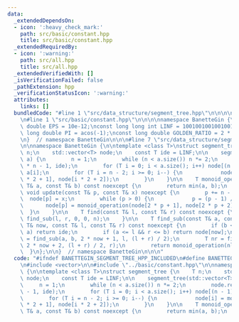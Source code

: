 ```yaml
---
data:
  _extendedDependsOn:
  - icon: ':heavy_check_mark:'
    path: src/basic/constant.hpp
    title: src/basic/constant.hpp
  _extendedRequiredBy:
  - icon: ':warning:'
    path: src/all.hpp
    title: src/all.hpp
  _extendedVerifiedWith: []
  _isVerificationFailed: false
  _pathExtension: hpp
  _verificationStatusIcon: ':warning:'
  attributes:
    links: []
  bundledCode: "#line 1 \"src/data_structure/segment_tree.hpp\"\n\n\n\n#include <vector>\n\
    \n#line 1 \"src/basic/constant.hpp\"\n\n\n\nnamespace BanetteGin {\n\nconst long\
    \ double EPS = 10e-12;\nconst long long int LINF = 1001001001001001001LL;\nconst\
    \ long double PI = acos(-1);\nconst long double GOLDEN_RATIO = 2 * cos(PI / 5);\n\
    \n}  // namespace BanetteGin\n\n\n#line 7 \"src/data_structure/segment_tree.hpp\"\
    \n\nnamespace BanetteGin {\n\ntemplate <class T>\nstruct segment_tree {\n    T\
    \ n;\n    std::vector<T> node;\n    const T ide = LINF;\n\n    segment_tree(std::vector<T>\
    \ a) {\n        n = 1;\n        while (n < a.size()) n *= 2;\n        node.resize(2\
    \ * n - 1, ide);\n        for (T i = 0; i < a.size(); i++) node[(n - 1) + i] =\
    \ a[i];\n        for (T i = n - 2; i >= 0; i--) {\n            node[i] = monoid_operation(node[i\
    \ * 2 + 1], node[i * 2 + 2]);\n        }\n    }\n\n    T monoid_operation(const\
    \ T& a, const T& b) const noexcept {\n        return min(a, b);\n    }\n\n   \
    \ void update(const T& p, const T& x) noexcept {\n        p += n - 1;\n      \
    \  node[p] = x;\n        while (p > 0) {\n            p = (p - 1) / 2;\n     \
    \       node[p] = monoid_operation(node[2 * p + 1], node[2 * p + 2]);\n      \
    \  }\n    }\n\n    T find(const T& l, const T& r) const noexcept {\n        return\
    \ find_sub(l, r, 0, 0, n);\n    }\n\n    T find_sub(const T& a, const T& b, const\
    \ T& now, const T& l, const T& r) const noexcept {\n        if (b <= l || r <=\
    \ a) return ide;\n        if (a <= l && r <= b) return node[now];\n        T nl\
    \ = find_sub(a, b, 2 * now + 1, l, (l + r) / 2);\n        T nr = find_sub(a, b,\
    \ 2 * now + 2, (l + r) / 2, r);\n        return monoid_operation(nl, nr);\n  \
    \  }\n};\n\n}  // namespace BanetteGin\n\n\n"
  code: "#ifndef BANETTEGIN_SEGMENT_TREE_HPP_INCLUDED\n#define BANETTEGIN_SEGMENT_TREE_HPP_INCLUDED\n\
    \n#include <vector>\n\n#include \"../basic/constant.hpp\"\n\nnamespace BanetteGin\
    \ {\n\ntemplate <class T>\nstruct segment_tree {\n    T n;\n    std::vector<T>\
    \ node;\n    const T ide = LINF;\n\n    segment_tree(std::vector<T> a) {\n   \
    \     n = 1;\n        while (n < a.size()) n *= 2;\n        node.resize(2 * n\
    \ - 1, ide);\n        for (T i = 0; i < a.size(); i++) node[(n - 1) + i] = a[i];\n\
    \        for (T i = n - 2; i >= 0; i--) {\n            node[i] = monoid_operation(node[i\
    \ * 2 + 1], node[i * 2 + 2]);\n        }\n    }\n\n    T monoid_operation(const\
    \ T& a, const T& b) const noexcept {\n        return min(a, b);\n    }\n\n   \
    \ void update(const T& p, const T& x) noexcept {\n        p += n - 1;\n      \
    \  node[p] = x;\n        while (p > 0) {\n            p = (p - 1) / 2;\n     \
    \       node[p] = monoid_operation(node[2 * p + 1], node[2 * p + 2]);\n      \
    \  }\n    }\n\n    T find(const T& l, const T& r) const noexcept {\n        return\
    \ find_sub(l, r, 0, 0, n);\n    }\n\n    T find_sub(const T& a, const T& b, const\
    \ T& now, const T& l, const T& r) const noexcept {\n        if (b <= l || r <=\
    \ a) return ide;\n        if (a <= l && r <= b) return node[now];\n        T nl\
    \ = find_sub(a, b, 2 * now + 1, l, (l + r) / 2);\n        T nr = find_sub(a, b,\
    \ 2 * now + 2, (l + r) / 2, r);\n        return monoid_operation(nl, nr);\n  \
    \  }\n};\n\n}  // namespace BanetteGin\n\n#endif"
  dependsOn:
  - src/basic/constant.hpp
  isVerificationFile: false
  path: src/data_structure/segment_tree.hpp
  requiredBy:
  - src/all.hpp
  timestamp: '2023-08-23 17:08:47+09:00'
  verificationStatus: LIBRARY_NO_TESTS
  verifiedWith: []
documentation_of: src/data_structure/segment_tree.hpp
layout: document
redirect_from:
- /library/src/data_structure/segment_tree.hpp
- /library/src/data_structure/segment_tree.hpp.html
title: src/data_structure/segment_tree.hpp
---
```

